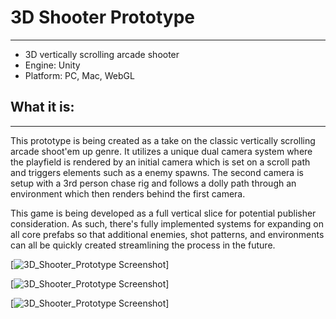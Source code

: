 # 3D Shooter Prototype
---
* 3D vertically scrolling arcade shooter
* Engine: Unity
* Platform: PC, Mac, WebGL
## What it is:
---

This prototype is being created as a take on the classic vertically scrolling arcade shoot'em up genre. It utilizes a unique dual camera system where the playfield is rendered by an initial camera which is set on a scroll path and triggers elements such as a enemy spawns. The second camera is setup with a 3rd person chase rig and follows a dolly path through an environment which then renders behind the first camera.

This game is being developed as a full vertical slice for potential publisher consideration. As such, there's fully implemented systems for expanding on all core prefabs so that additional enemies, shot patterns, and environments can all be quickly created streamlining the process in the future.

[![3D_Shooter_Prototype Screenshot](https://christianjthompson.com/images/3d_shooter_1st_clip.gif)]

[![3D_Shooter_Prototype Screenshot](https://christianjthompson.com/images/3d_shooter_2nd_clip.gif)]

[![3D_Shooter_Prototype Screenshot](https://christianjthompson.com/images/3d_shooter_3rd_clip.gif)]

